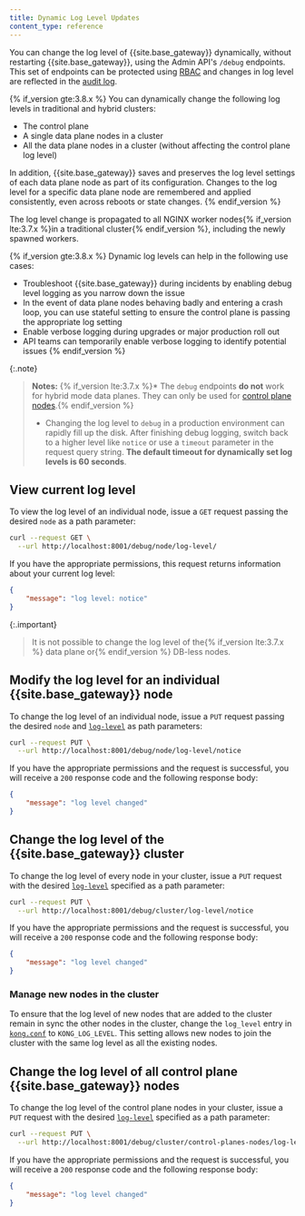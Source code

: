 ```yaml
---
title: Dynamic Log Level Updates
content_type: reference
---
```



You can change the log level of {{site.base_gateway}} dynamically, without restarting {{site.base_gateway}}, using the Admin API's `/debug` endpoints.
This set of endpoints can be protected using [RBAC](/gateway/api/admin-ee/latest/#/rbac/post-rbac-roles-name_or_id-endpoints) and changes in log level are reflected in the [audit log](/gateway/{{page.release}}/kong-enterprise/audit-log/).

{% if_version gte:3.8.x %} 
You can dynamically change the following log levels in traditional and hybrid clusters:
* The control plane
* A single data plane nodes in a cluster 
* All the data plane nodes in a cluster (without affecting the control plane log level)

In addition, {{site.base_gateway}} saves and preserves the log level settings of each data plane node as part of its configuration. Changes to the log level for a specific data plane node are remembered and applied consistently, even across reboots or state changes.
{% endif_version %}

The log level change is propagated to all NGINX worker nodes{% if_version lte:3.7.x %}in a traditional cluster{% endif_version %}, including the newly spawned workers.

{% if_version gte:3.8.x %} 
Dynamic log levels can help in the following use cases:
* Troubleshoot {{site.base_gateway}} during incidents by enabling debug level logging as you narrow down the issue
* In the event of data plane nodes behaving badly and entering a crash loop, you can use stateful setting to ensure the control plane is passing the appropriate log setting  
* Enable verbose logging during upgrades or major production roll out
* API teams can temporarily enable verbose logging to identify potential issues
{% endif_version %}

{:.note}
> **Notes:**
> {% if_version lte:3.7.x %}* The `debug` endpoints **do not** work for hybrid mode data planes. They can only be used for [control plane nodes](#manage-new-nodes-in-the-cluster).{% endif_version %}
> * Changing the log level to `debug` in a production environment can rapidly fill up the disk.
> After finishing debug logging, switch back to a higher level like `notice` or use a `timeout` parameter in the request query string.
> **The default timeout for dynamically set log levels is 60 seconds**.


## View current log level

To view the log level of an individual node, issue a `GET` request passing the desired `node` as a path parameter:

```bash
curl --request GET \
  --url http://localhost:8001/debug/node/log-level/
```

If you have the appropriate permissions, this request returns information about your current log level:

```json
{
    "message": "log level: notice"
}
```

{:.important}
> It is not possible to change the log level of the{% if_version lte:3.7.x %} data plane or{% endif_version %} DB-less nodes.

## Modify the log level for an individual {{site.base_gateway}} node

To change the log level of an individual node, issue a `PUT` request passing the desired `node` and [`log-level`](/gateway/{{page.release}}/production/logging/log-reference/) as path parameters:

```bash
curl --request PUT \
  --url http://localhost:8001/debug/node/log-level/notice
```

If you have the appropriate permissions and the request is successful, you will receive a `200` response code and the following response body:

```json
{
	"message": "log level changed"
}
```

## Change the log level of the {{site.base_gateway}} cluster

To change the log level of every node in your cluster, issue a `PUT` request with the desired [`log-level`](/gateway/{{page.release}}/production/logging/log-reference/) specified as a path parameter:

```bash
curl --request PUT \
  --url http://localhost:8001/debug/cluster/log-level/notice
```

If you have the appropriate permissions and the request is successful, you will receive a `200` response code and the following response body:

```json
{
	"message": "log level changed"
}
```

### Manage new nodes in the cluster

To ensure that the log level of new nodes that are added to the cluster remain in sync the other nodes in the cluster, change the `log_level` entry in [`kong.conf`](/gateway/{{page.release}}/reference/configuration/#log_level) to `KONG_LOG_LEVEL`. This setting allows new nodes to join the cluster with the same log level as all the existing nodes.

## Change the log level of all control plane {{site.base_gateway}} nodes

To change the log level of the control plane nodes in your cluster, issue a `PUT` request with the desired [`log-level`](/gateway/{{page.release}}/production/logging/log-reference/) specified as a path parameter:

```bash
curl --request PUT \
  --url http://localhost:8001/debug/cluster/control-planes-nodes/log-level/notice
```

If you have the appropriate permissions and the request is successful, you will receive a `200` response code and the following response body:

```json
{
	"message": "log level changed"
}
```

